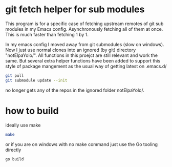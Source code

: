 # git fetch helper for sub modules

This program is for a specific case of fetching upstream remotes of git sub modules in my Emacs config.
Asynchronously fetching all of them at once. This is much faster than fetching 1 by 1.

In my emacs config I moved away from git submodules (slow on windows).
Now I just use normal clones into an ignored (by git) directory "notElpaYolo/".
All functions in this proejct are still relevant and work the same.
But several extra helper functions have been added to support this style of package mangement as
the usual way of getting latest on .emacs.d/
```bash
git pull
git submodule update --init
```
no longer gets any of the repos in the ignored folder notElpaYolo/.


# how to build 

ideally use make
```bash
make
```

or if you are on windows with no make command just use the Go tooling directly
```bash
go build
```
